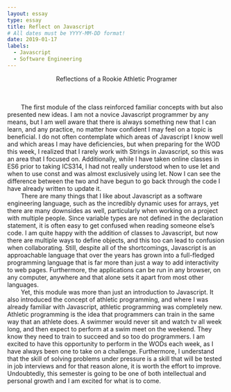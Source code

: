 ```yaml
---
layout: essay
type: essay
title: Reflect on Javascript
# All dates must be YYYY-MM-DD format!
date: 2019-01-17
labels:
  - Javascript
  - Software Engineering
---
```


<center>Reflections of a Rookie Athletic Programer</center><br/><br/>

&nbsp;&nbsp;&nbsp;&nbsp;&nbsp;&nbsp;&nbsp;&nbsp;The first module of the class reinforced familiar concepts with but also presented new ideas.  I am not a novice Javascript programmer by any means, but I am well aware that there is always something new that I can learn, and any practice, no matter how confident I may feel on a topic is beneficial.  I do not often contemplate which areas of Javascript I know well and which areas I may have deficiencies, but when preparing for the WOD this week, I realized that I rarely work with Strings in Javascript, so this was an area that I focused on.  Additionally, while I have taken online classes in ES6 prior to taking ICS314, I had not really understood when to use let and when to use const and was almost exclusively using let.  Now I can see the difference between the two and have begun to go back through the code I have already written to update it.<br/>
&nbsp;&nbsp;&nbsp;&nbsp;&nbsp;&nbsp;&nbsp;&nbsp;There are many things that I like about Javascript as a software engineering language, such as the incredibly dynamic uses for arrays, yet there are many downsides as well, particularly when working on a project with multiple people.  Since variable types are not defined in the declaration statement, it is often easy to get confused when reading someone else’s code.  I am quite happy with the addition of classes to Javascript, but now there are multiple ways to define objects, and this too can lead to confusion when collaborating.  Still, despite all of the shortcomings, Javascript is an approachable language that over the years has grown into a full-fledged programming language that is far more than just a way to add interactivity to web pages.  Furthermore, the applications can be run in any browser, on any computer, anywhere and that alone sets it apart from most other languages.<br/>
 &nbsp;&nbsp;&nbsp;&nbsp;&nbsp;&nbsp;&nbsp;&nbsp;Yet, this module was more than just an introduction to Javascript.  It also introduced the concept of athletic programming, and where I was already familiar with Javascript, athletic programming was completely new.  Athletic programming is the idea that programmers can train in the same way that an athlete does.  A swimmer would never sit and watch tv all week long, and then expect to perform at a swim meet on the weekend.  They know they need to train to succeed and so too do programmers.  I am excited to have this opportunity to perform in the WODs each week, as I have always been one to take on a challenge.  Furthermore, I understand that the skill of solving problems under pressure is a skill that will be tested in job interviews and for that reason alone, it is worth the effort to improve.  Undoubtedly, this semester is going to be one of both intellectual and personal growth and I am excited for what is to come.

